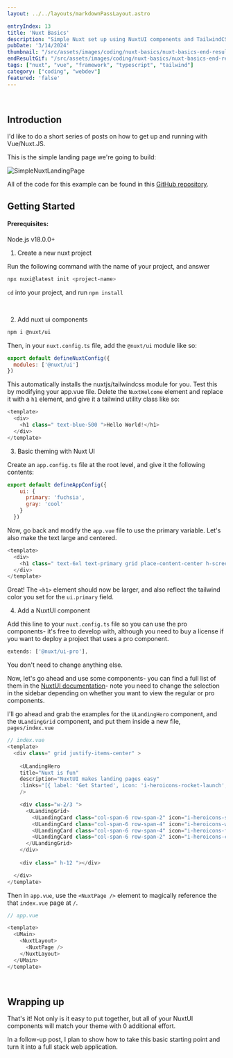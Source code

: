 ```yaml
---
layout: ../../layouts/markdownPassLayout.astro

entryIndex: 13
title: 'Nuxt Basics'
description: "Simple Nuxt set up using NuxtUI components and TailwindCSS"
pubDate: '3/14/2024'
thumbnail: "/src/assets/images/coding/nuxt-basics/nuxt-basics-end-result.png"
endResultGif: "/src/assets/images/coding/nuxt-basics/nuxt-basics-end-result.gif"
tags: ["nuxt", "vue", "framework", "typescript", "tailwind"]
category: ["coding", "webdev"]
featured: 'false'
---
```




<br>

## Introduction

I'd like to do a short series of posts on how to get up and running with Vue/Nuxt.JS.

This is the simple landing page we're going to build:


![SimpleNuxtLandingPage](/assets/images/coding/nuxt-basics/nuxt-basics-end-result.gif)


All of the code for this example can be found in this <a href="https://github.com/c-lonas/nuxt-basic-example" target="_blank">GitHub repository</a>.

## Getting Started


#### Prerequisites:
Node.js v18.0.0+



1. Create a new nuxt project

Run the following command with the name of your project, and answer 
```bash
npx nuxi@latest init <project-name>
```

`cd` into your project, and run `npm install` 

<br>

2. Add nuxt ui components

```bash
npm i @nuxt/ui
```

Then, in your `nuxt.config.ts` file, add the `@nuxt/ui` module like so:

```js
export default defineNuxtConfig({
  modules: ['@nuxt/ui']
})
```

This automatically installs the nuxtjs/tailwindcss module for you. Test this by modifying your app.vue file. Delete the `NuxtWelcome` element and replace it with a `h1` element, and give it a tailwind utility class like so:

```js
<template>
  <div>
    <h1 class=" text-blue-500 ">Hello World!</h1>
  </div>
</template>
```

3. Basic theming with Nuxt UI

Create an `app.config.ts` file at the root level, and give it the following contents:

```js
export default defineAppConfig({
    ui: {
      primary: 'fuchsia',
      gray: 'cool'
    }
  })
```

Now, go back and modify the `app.vue` file to use the primary variable. Let's also make the text large and centered.


```js
<template>
  <div>
    <h1 class=" text-6xl text-primary grid place-content-center h-screen ">Welcome to the homepage</h1>
  </div>
</template>

```
Great! The `<h1>` element should now be larger, and also reflect the tailwind color you set for the `ui.primary` field.

4. Add a NuxtUI component

Add this line to your `nuxt.config.ts` file so you can use the pro components- it's free to develop with, although you need to buy a license if you want to deploy a project that uses a pro component.

```ts
extends: ['@nuxt/ui-pro'],
```

You don't need to change anything else.


Now, let's go ahead and use some components- you can find a full list of them in the [NuxtUI documentation](https://ui.nuxt.com/pro/components)- note you need to change the selection in the sidebar depending on whether you want to view the regular or pro components.


I'll go ahead and grab the examples for the `ULandingHero` component, and the `ULandingGrid` component, and put them inside a new file, `pages/index.vue`

```js
// index.vue
<template>
  <div class=" grid justify-items-center" >
 
    <ULandingHero
    title="Nuxt is fun"
    description="NuxtUI makes landing pages easy"
    :links="[{ label: 'Get Started', icon: 'i-heroicons-rocket-launch', size: 'lg' }, { label: 'Learn more', icon: 'i-heroicons-arrow-small-right', color: 'gray', size: 'lg' }]"
    />

    <div class="w-2/3 ">
      <ULandingGrid>
        <ULandingCard class="col-span-6 row-span-2" icon="i-heroicons-swatch" title="Color Palette" description="Choose a primary and a gray color from your Tailwind CSS color palette." />
        <ULandingCard class="col-span-6 row-span-4" icon="i-heroicons-wrench-screwdriver" title="Fully Customizable" description="Change the style of any component in your App Config or with ui prop." />
        <ULandingCard class="col-span-6 row-span-4" icon="i-heroicons-face-smile" title="Icons" description="Choose any of the 100k+ icons from the most popular icon libraries." />
        <ULandingCard class="col-span-6 row-span-2" icon="i-heroicons-computer-desktop" title="Keyboard Shortcuts" description="Nuxt UI comes with a set of Vue composables to easily handle shortcuts." />
      </ULandingGrid>
    </div>
    
    <div class=" h-12 "></div>

  </div>
</template>

```

Then in `app.vue`, use the `<NuxtPage />` element to magically reference the that `index.vue` page at `/`.

```js
// app.vue 

<template>
  <UMain>
    <NuxtLayout>
      <NuxtPage />
    </NuxtLayout>
  </UMain>
</template>

```

<br>

## Wrapping up

That's it! Not only is it easy to put together, but all of your NuxtUI components will match your theme with 0 additional effort.

In a follow-up post, I plan to show how to take this basic starting point and turn it into a full stack web application.

<br>